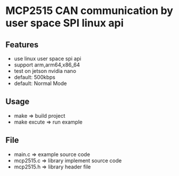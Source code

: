 # MCP2515 CAN communication by user space SPI linux api

## Features

- use linux user space spi api
- support arm,arm64,x86_64
- test on jetson nvidia nano
- default: 500kbps
- default: Normal Mode

## Usage

- make => build project
- make excute => run example


## File

- main.c => example source code
- mcp2515.c => library implement source code
- mcp2515.h => library header file

